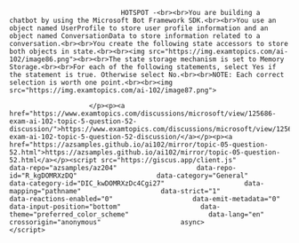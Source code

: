 <p class="card-text">
							
								HOTSPOT -<br><br>You are building a chatbot by using the Microsoft Bot Framework SDK.<br><br>You use an object named UserProfile to store user profile information and an object named ConversationData to store information related to a conversation.<br><br>You create the following state accessors to store both objects in state.<br><br><img src="https://img.examtopics.com/ai-102/image86.png"><br><br>The state storage mechanism is set to Memory Storage.<br><br>For each of the following statements, select Yes if the statement is true. Otherwise select No.<br><br>NOTE: Each correct selection is worth one point.<br><br><img src="https://img.examtopics.com/ai-102/image87.png">
							
						</p><p><a href="https://www.examtopics.com/discussions/microsoft/view/125686-exam-ai-102-topic-5-question-52-discussion/">https://www.examtopics.com/discussions/microsoft/view/125686-exam-ai-102-topic-5-question-52-discussion/</a></p><p><a href="https://azsamples.github.io/ai102/mirror/topic-05-question-52.html">https://azsamples.github.io/ai102/mirror/topic-05-question-52.html</a></p><script src="https://giscus.app/client.js"                    data-repo="azsamples/az204"                    data-repo-id="R_kgDOMRXzDQ"                    data-category="General"                    data-category-id="DIC_kwDOMRXzDc4Cgi27"                    data-mapping="pathname"                    data-strict="1"                    data-reactions-enabled="0"                    data-emit-metadata="0"                    data-input-position="bottom"                    data-theme="preferred_color_scheme"                    data-lang="en"                    crossorigin="anonymous"                    async>                    </script>